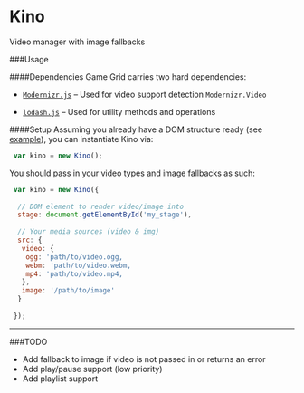 Kino
====

Video manager with image fallbacks

###Usage

####Dependencies
Game Grid carries two hard dependencies: 
  - [`Modernizr.js`](http://modernizr.com/) – Used for video support detection `Modernizr.Video`
  
  - [`lodash.js`](http://lodash.com) – Used for utility methods and operations
 
####Setup
Assuming you already have a DOM structure ready (see [example](/example/index.html)), you can instantiate Kino via:

```js
 var kino = new Kino();
```

You should pass in your video types and image fallbacks as such:

```js
 var kino = new Kino({
  
  // DOM element to render video/image into
  stage: document.getElementById('my_stage'),
  
  // Your media sources (video & img)
  src: {
   video: {
    ogg: 'path/to/video.ogg,
    webm: 'path/to/video.webm,
    mp4: 'path/to/video.mp4,
   },
   image: '/path/to/image'
  }
  
 });

```

---

###TODO
 + Add fallback to image if video is not passed in or returns an error
 + Add play/pause support (low priority)
 + Add playlist support
